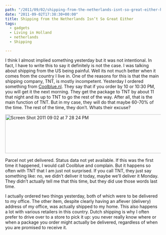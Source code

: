 ```yaml
---
path: "/2011/09/02/shipping-from-the-netherlands-isnt-so-great-either-html/" 
date: "2011-09-02T17:38:30+00:00" 
title: Shipping from the Netherlands Isn’t So Great Either
tags:
  - gadgets
  - Living in Holland
  - netherlands
  - Shipping

---
```


  <p>
    I think I almost implied something yesterday but it was not intentional. In fact, I have to write this to say it definitely is not the case. I was talking about shipping from the US being painful. Well its not much better when it comes from the country I live in. One of the reasons for this is that the main shipping company, TNT, is mostly incompetent. Yesterday I ordered something from <a href="http://www.coolblue.nl/">Coolblue.nl</a>. They say that if you order by 10 or 10:30 PM, you will get it the next morning. They get the package to TNT by about 11 that night and its up to TNT to go the rest of the way. After all, that is the main function of TNT. But in my case, they will do that maybe 60-70% of the time. The rest of the time, they don&#8217;t. Whats their excuse?
  </p>
  
  <p>
    <img style="margin-left: auto;margin-right: auto" title="Screen Shot 2011-09-02 at 7.28.24 PM.png" src="/static/500c9c42c4aa27cb90863e5e/50e9971de4b01058545b4678/50e9971fe4b01058545b48bd/1314985108093/Screen%20Shot%202011-09-02%20at%207.28.24%20PM.png/1000w" border="0" alt="Screen Shot 2011 09 02 at 7 28 24 PM" width="600" height="126" />
  </p>
  
  <p>
    Parcel not yet delivered. Status data not yet available. If this was the first time it happened, I would call Coolblue and complain. But it happens so often with TNT that I am just not surprised. If you call TNT, they just say something like: no, we didn&#8217;t deliver it today, maybe we&#8217;ll deliver it Monday. They didn&#8217;t actually tell me that this time, but they did use those words last time.
  </p>
  
  <p>
    I actually ordered two things yesterday, both of which were to be delivered to my office. The other item, despite clearly having an aflever (delivery) address of my office, was actually shipped to my home. This also happens a lot with various retailers in this country. Dutch shipping is why I often prefer to drive over to a store to pick it up: you never really know where or when a package you order might actually be delivered, regardless of when you are promised to receive it.
  </p>
</div>